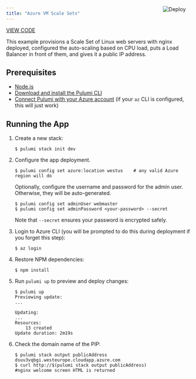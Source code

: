 ```yaml
---
title: "Azure VM Scale Sets"
---
```


<a href="https://app.pulumi.com/new?template=https://github.com/pulumi/examples/tree/master/azure-ts-vm-scaleset" target="_blank">
    <img src="https://get.pulumi.com/new/button.svg" alt="Deploy" style="float: right; padding: 8px; margin-top: -65px; margin-right: 8px">
</a>

<p class="mb-4">
    <a class="btn btn-secondary" href="https://github.com/pulumi/examples/tree/master/azure-ts-vm-scaleset" target="_blank"><i class="fab fa-github pr-2"></i> VIEW CODE</a>
</p>


This example provisions a Scale Set of Linux web servers with nginx deployed, configured the auto-scaling based on CPU load, puts a Load Balancer in front of them, and gives it a public IP address.

## Prerequisites

- [Node.js](https://nodejs.org/en/download/)
- [Download and install the Pulumi CLI](https://www.pulumi.com/docs/reference/install/)
- [Connect Pulumi with your Azure account](https://www.pulumi.com/docs/reference/clouds/azure/setup/) (if your `az` CLI is
      configured, this will just work)

## Running the App

1.  Create a new stack:

    ```
    $ pulumi stack init dev
    ```

1.  Configure the app deployment.

    ```
    $ pulumi config set azure:location westus    # any valid Azure region will do
    ```

    Optionally, configure the username and password for the admin user. Otherwise, they will be auto-generated.

    ```
    $ pulumi config set adminUser webmaster
    $ pulumi config set adminPassword <your-password> --secret
    ```

    Note that `--secret` ensures your password is encrypted safely.

1.  Login to Azure CLI (you will be prompted to do this during deployment if you forget this step):

    ```
    $ az login
    ```

1.  Restore NPM dependencies:

    ```
    $ npm install
    ```

1.  Run `pulumi up` to preview and deploy changes:

    ```
    $ pulumi up
    Previewing update:
    ...

    Updating:
    ...
    Resources:
        13 created
    Update duration: 2m19s
    ```

1.  Check the domain name of the PIP:

    ```
    $ pulumi stack output publicAddress
    dsuv3vqbgi.westeurope.cloudapp.azure.com
    $ curl http://$(pulumi stack output publicAddress)
    #nginx welcome screen HTML is returned
    ```

